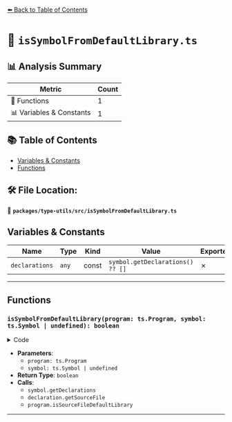[⬅️ Back to Table of Contents](../../../index.md)

# 📄 `isSymbolFromDefaultLibrary.ts`

## 📊 Analysis Summary

| Metric | Count |
|--------|-------|
| 🔧 Functions | 1 |
| 📊 Variables & Constants | 1 |

## 📚 Table of Contents

- [Variables & Constants](#variables-constants)
- [Functions](#functions)

## 🛠️ File Location:
📂 **`packages/type-utils/src/isSymbolFromDefaultLibrary.ts`**

## Variables & Constants

| Name | Type | Kind | Value | Exported |
|------|------|------|-------|----------|
| `declarations` | `any` | const | `symbol.getDeclarations() ?? []` | ✗ |


---

## Functions

### `isSymbolFromDefaultLibrary(program: ts.Program, symbol: ts.Symbol | undefined): boolean`

<details><summary>Code</summary>

```ts
export function isSymbolFromDefaultLibrary(
  program: ts.Program,
  symbol: ts.Symbol | undefined,
): boolean {
  if (!symbol) {
    return false;
  }

  const declarations = symbol.getDeclarations() ?? [];
  for (const declaration of declarations) {
    const sourceFile = declaration.getSourceFile();
    if (program.isSourceFileDefaultLibrary(sourceFile)) {
      return true;
    }
  }

  return false;
}
```
</details>

- **Parameters**:
  - `program: ts.Program`
  - `symbol: ts.Symbol | undefined`
- **Return Type**: `boolean`
- **Calls**:
  - `symbol.getDeclarations`
  - `declaration.getSourceFile`
  - `program.isSourceFileDefaultLibrary`

---